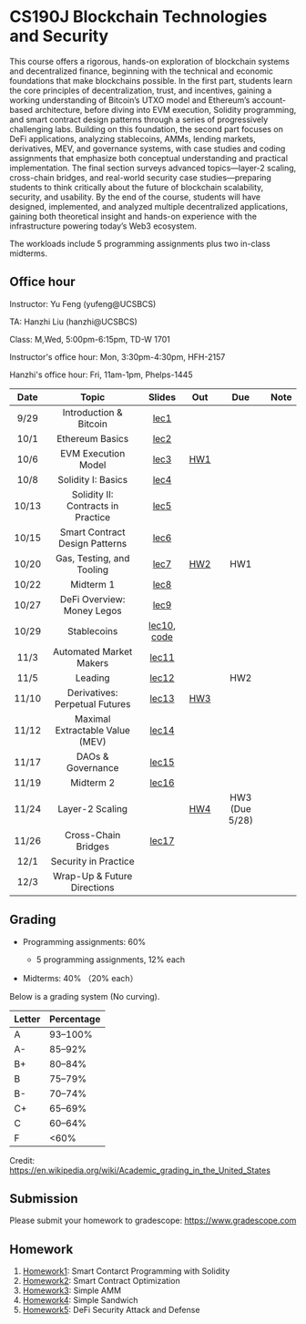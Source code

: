 # CS190J Blockchain Technologies and Security

This course offers a rigorous, hands-on exploration of blockchain systems and decentralized finance, beginning with the technical and economic foundations that make blockchains possible. In the first part, students learn the core principles of decentralization, trust, and incentives, gaining a working understanding of Bitcoin’s UTXO model and Ethereum’s account-based architecture, before diving into EVM execution, Solidity programming, and smart contract design patterns through a series of progressively challenging labs. Building on this foundation, the second part focuses on DeFi applications, analyzing stablecoins, AMMs, lending markets, derivatives, MEV, and governance systems, with case studies and coding assignments that emphasize both conceptual understanding and practical implementation. The final section surveys advanced topics—layer-2 scaling, cross-chain bridges, and real-world security case studies—preparing students to think critically about the future of blockchain scalability, security, and usability. By the end of the course, students will have designed, implemented, and analyzed multiple decentralized applications, gaining both theoretical insight and hands-on experience with the infrastructure powering today’s Web3 ecosystem.


The workloads include 5 programming assignments plus two in-class midterms.

## Office hour

Instructor: Yu Feng (yufeng@UCSBCS)

TA: Hanzhi Liu (hanzhi@UCSBCS)

Class: M,Wed, 5:00pm-6:15pm, TD-W 1701

Instructor's office hour: Mon, 3:30pm-4:30pm, HFH-2157

Hanzhi's office hour: Fri, 11am-1pm, Phelps-1445


| Date  | Topic                                         | Slides | Out | Due | Note
|:-----:|:---------------------------------------------:|:------:|:---:|:---:|:---:|
| 9/29  | Introduction & Bitcoin                                |  [lec1](lectures/lecture1.pdf)      |     |     |     |
| 10/1  | Ethereum Basics                        |  [lec2](#)      |     |     |     |
| 10/6  | EVM Execution Model |  [lec3](#)      | [HW1](#) |     |    |
| 10/8  | Solidity I: Basics |  [lec4](#)    |  |     |   |
| 10/13  | Solidity II: Contracts in Practice |  [lec5](#)   |     |     |  |
| 10/15 | Smart Contract Design Patterns |  [lec6](#)    |   |     |  |
| 10/20 |  Gas, Testing, and Tooling      |  [lec7](#)     | [HW2](#) |  HW1   |  |
| 10/22 |  Midterm 1                  |  [lec8](#)  |  |     |  |
| 10/27 |  DeFi Overview: Money Legos  |  [lec9](#)  |     | |  |
| 10/29 | Stablecoins     | [lec10](#), [code](lectures/lecture10-code.zip) |    |     |  |
| 11/3 | Automated Market Makers            | [lec11](#)        |  |  | |
| 11/5 | Leading    |  [lec12](#)       |  | HW2 |  |
| 11/10  | Derivatives: Perpetual Futures                      |  [lec13](#)                      | [HW3](#) |        | |
| 11/12  |  Maximal Extractable Value (MEV)   | [lec14](#)        |  |     |  |
| 11/17  | DAOs & Governance |   [lec15](#)     |  |  | |
| 11/19  | Midterm 2 |   [lec16](#)     |     |     | |
| 11/24 | Layer-2 Scaling                       |         | [HW4](#) |  HW3 (Due 5/28)  | |
| 11/26 | Cross-Chain Bridges        |     [lec17](#)   |     |  |  |
| 12/1 | Security in Practice  |         |     |  | |
| 12/3  | Wrap-Up & Future Directions |        |     |    | |

## Grading

- Programming assignments: 60%
  - 5 programming assignments, 12% each

- Midterms: 40% （20% each）


Below is a grading system (No curving).

| Letter | Percentage |
| ------ | ---------- |
| A      | 93–100%    |
| A-     | 85–92%     |
| B+     | 80–84%     |
| B      | 75–79%     |
| B-     | 70–74%     |
| C+     | 65–69%     |
| C      | 60–64%     |
| F      | <60%       |

Credit: https://en.wikipedia.org/wiki/Academic_grading_in_the_United_States

## Submission

Please submit your homework to gradescope: https://www.gradescope.com

## Homework

1. [Homework1](#): Smart Contarct Programming with Solidity
2. [Homework2](#): Smart Contract Optimization
3. [Homework3](#): Simple AMM
4. [Homework4](#): Simple Sandwich
5. [Homework5](#): DeFi Security Attack and Defense



